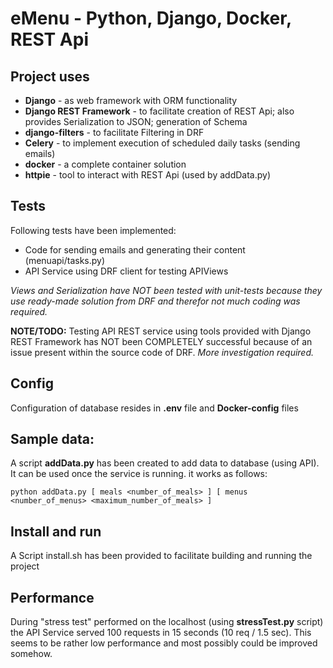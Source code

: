 # eMenu - Python, Django, Docker, REST Api

## Project uses 
- **Django** - as web framework with ORM functionality
- **Django REST Framework** - to facilitate creation of REST Api; also provides Serialization to JSON; generation of Schema
- **django-filters** - to facilitate Filtering in DRF
- **Celery** - to implement execution of scheduled daily tasks (sending emails)
- **docker** - a complete container solution
- **httpie** - tool to interact with REST Api (used by addData.py)

## Tests
Following tests have been implemented:
- Code for sending emails and generating their content (menuapi/tasks.py)
- API Service using DRF client for testing APIViews



*Views and Serialization have NOT been tested with unit-tests because they use ready-made solution from DRF
and therefor not much coding was required.*

**NOTE/TODO:**
Testing API REST service using tools provided with Django REST Framework has NOT been COMPLETELY successful because of an issue present within the source code of DRF. 
*More investigation required.*

## Config 
Configuration of database resides in **.env** file and **Docker-config** files

## Sample data:
A script **addData.py** has been created to add data to database (using API).
It can be used once the service is running.
it works as follows:
```
python addData.py [ meals <number_of_meals> ] [ menus <number_of_menus> <maximum_number_of_meals> ]
```

## Install and run
A Script install.sh has been provided to facilitate building and running the project
	
## Performance
During "stress test" performed on the localhost (using **stressTest.py** script) the API Service served 100 requests in 15 seconds (10 req / 1.5 sec). This seems to be rather low performance and most possibly could be improved somehow.
	

	
